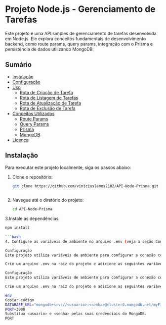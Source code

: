 # Projeto Node.js - Gerenciamento de Tarefas

Este projeto é uma API simples de gerenciamento de tarefas desenvolvida em Node.js. Ele explora conceitos fundamentais de desenvolvimento backend, como route params, query params, integração com o Prisma e persistência de dados utilizando MongoDB.

## Sumário

- [Instalação](#instalação)
- [Configuração](#configuração)
- [Uso](#uso)
  - [Rota de Criação de Tarefa](#rota-de-criação-de-tarefa)
  - [Rota de Listagem de Tarefas](#rota-de-listagem-de-tarefas)
  - [Rota de Atualização de Tarefa](#rota-de-atualização-de-tarefa)
  - [Rota de Exclusão de Tarefa](#rota-de-exclusão-de-tarefa)
- [Conceitos Utilizados](#conceitos-utilizados)
  - [Route Params](#route-params)
  - [Query Params](#query-params)
  - [Prisma](#prisma)
  - [MongoDB](#mongodb)
- [Licença](#licença)

## Instalação

Para executar este projeto localmente, siga os passos abaixo:

1. Clone o repositório:

   ```bash
   git clone https://github.com/viniciuslemos2102/API-Node-Prisma.git
    
2. Navegue até o diretório do projeto:

   ```bash
   cd API-Node-Prisma
   
3.Instale as dependências:
   ```bash
   npm install
    
```bash
4. Configure as variáveis de ambiente no arquivo .env (veja a seção Configuração para mais detalhes).

Configuração
Este projeto utiliza variáveis de ambiente para configurar a conexão com o banco de dados MongoDB e o Prisma.

Crie um arquivo .env na raiz do projeto e adicione as seguintes variáveis:

Configuração
Este projeto utiliza variáveis de ambiente para configurar a conexão com o banco de dados MongoDB e o Prisma.

Crie um arquivo .env na raiz do projeto e adicione as seguintes variáveis:

env
Copiar código
DATABASE_URL="mongodb+srv://<usuario>:<senha>@cluster0.mongodb.net/myFirstDatabase?retryWrites=true&w=majority"
PORT=3000
Substitua <usuario> e <senha> pelas suas credenciais do MongoDB.
PORT